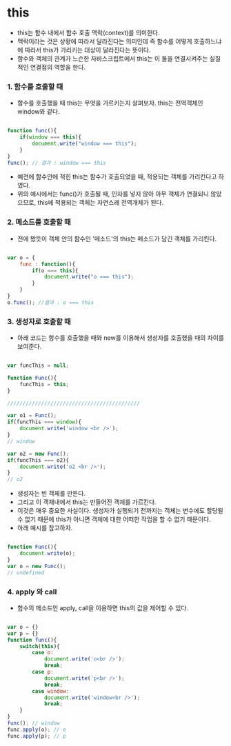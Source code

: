 
this
===============

- this는 함수 내에서 함수 호출 맥락(context)를 의미한다.
- 맥락이라는 것은 상황에 따라서 달라진다는 의미인데 즉 함수를 어떻게 호출하느냐에 따라서 this가 가리키는 대상이 달라진다는 뜻이다.
- 함수와 객체의 관계가 느슨한 자바스크립트에서 this는 이 둘을 연결시켜주는 실질적인 연결점의 역할을 한다.

### 1. 함수를 호출할 때

- 함수를 호출했을 때 this는 무엇을 가르키는지 살펴보자. this는 전역객체인 window와 같다.

~~~javascript

function func(){
    if(window === this){
        document.write("window === this");
    }
}
func(); // 결과 : window === this

~~~

- 예전에 함수안에 적힌 this는 함수가 호출되었을 때, 적용되는 객체를 가리킨다고 하였다.
- 위의 예시에서는 func()가 호출될 때, 인자를 넣지 않아 아무 객체가 연결되니 않았으므로, this에 적용되는 객체는 자연스레 전역개체가 된다.

### 2. 메소드를 호출할 때

- 전에 봤듯이 객체 안의 함수인 '메소드'의 this는 메소드가 담긴 객체를 가리킨다.

~~~javascript

var o = {
    func : function(){
        if(o === this){
            document.write("o === this");
        }
    }
}
o.func(); //결과 : o === this

~~~

### 3. 생성자로 호출할 때

- 아래 코드는 함수를 호출했을 때와 new를 이용해서 생성자를 호출했을 때의 차이를 보여준다.

~~~javascript

var funcThis = null;

function Func(){
    funcThis = this;
}

///////////////////////////////////////////

var o1 = Func();
if(funcThis === window){
    document.write('window <br />');
}
// window

var o2 = new Func();
if(funcThis === o2){
    document.write('o2 <br />');
}
// o2

~~~

- 생성자는 빈 객체를 만든다.
- 그리고 이 객체내에서 this는 만들어진 객체를 가르킨다.
- 이것은 매우 중요한 사실이다. 생성자가 실행되기 전까지는 객체는 변수에도 할당될 수 없기 때문에 this가 아니면 객체에 대한 어떠한 작업을 할 수 없기 때문이다.
- 아래 예시를 참고하자.

~~~javascript

function Func(){
    document.write(o);
}
var o = new Func();
// undefined
~~~

### 4. apply 와 call

- 함수의 메소드인 apply, call을 이용하면 this의 값을 제어할 수 있다.

~~~javascript

var o = {}
var p = {}
function func(){
    switch(this){
        case o:
            document.write('o<br />');
            break;
        case p:
            document.write('p<br />');
            break;
        case window:
            document.write('window<br />');
            break;          
    }
}
func(); // window
func.apply(o); // o
func.apply(p); // p

~~~
